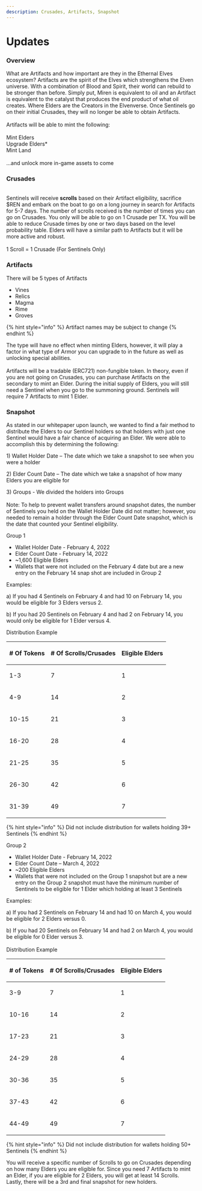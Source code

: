 ```yaml
---
description: Crusades, Artifacts, Snapshot
---
```


# Updates

### **Overview**

What are Artifacts and how important are they in the Ethernal Elves ecosystem? Artifacts are the spirit of the Elves which strengthens the Elven universe. With a combination of Blood and Spirit, their world can rebuild to be stronger than before. Simply put, Miren is equivalent to oil and an Artifact is equivalent to the catalyst that produces the end product of what oil creates. Where Elders are the Creators in the Elvenverse.  Once Sentinels go on their initial Crusades, they will no longer be able to obtain Artifacts. \
\
Artifacts will be able to mint the following:\
\
Mint Elders\
Upgrade Elders\*\
Mint Land\
\
...and unlock more in-game assets to come

### **Crusades**

\
Sentinels will receive **scrolls** based on their Artifact eligibility, sacrifice $REN and embark on the boat to go on a long journey in search for Artifacts for 5-7 days.   The number of scrolls received is the number of times you can go on Crusades. You only will be able to go on 1 Crusade per TX.  You will be able to reduce Crusade times by one or two days based on the level probability table.  Elders will have a similar path to Artifacts but it will be more active and robust. \
\
1 Scroll = 1 Crusade (For Sentinels Only)

### **Artifacts**

There will be 5 types of Artifacts

* Vines
* Relics
* Magma
* Rime
* Groves

{% hint style="info" %}
Artifact names may be subject to change
{% endhint %}

The type will have no effect when minting Elders, however, it will play a factor in what type of Armor you can upgrade to in the future as well as unlocking special abilities.\
\
Artifacts will be a tradable (ERC721) non-fungible token. In theory, even if you are not going on Crusades, you can purchase Artifacts on the secondary to mint an Elder.  During the initial supply of Elders, you will still need a Sentinel when you go to the summoning ground.  Sentinels will require 7 Artifacts to mint 1 Elder.&#x20;

### **Snapshot**

As stated in our whitepaper upon launch, we wanted to find a fair method to distribute the Elders to our Sentinel holders so that holders with just one Sentinel would have a fair chance of acquiring an Elder. We were able to accomplish this by determining the following:

1\) Wallet Holder Date – The date which we take a snapshot to see when you were a holder

2\) Elder Count Date – The date which we take a snapshot of how many Elders you are eligible for

3\) Groups - We divided the holders into Groups\
\
Note: To help to prevent wallet transfers around snapshot dates, the number of Sentinels you held on the Wallet Holder Date did not matter; however, you needed to remain a holder through the Elder Count Date snapshot, which is the date that counted your Sentinel eligibility.

Group 1

* Wallet Holder Date - February 4, 2022
* Elder Count Date - February 14, 2022
* \~1,600 Eligible Elders
* Wallets that were not included on the February 4 date but are a new entry on the February 14 snap shot are included in Group 2

Examples:

a) If you had 4 Sentinels on February 4 and had 10 on February 14, you would be eligible for 3 Elders versus 2.

b) If you had 20 Sentinels on February 4 and had 2 on February 14, you would only be eligible for 1 Elder versus 4.

Distribution Example

| <p> </p><p># Of Tokens</p><p> </p> | <p> </p><p># Of Scrolls/Crusades</p><p> </p> | <p> </p><p>Eligible Elders</p><p> </p> |
| ---------------------------------- | -------------------------------------------- | -------------------------------------- |
| <p> </p><p>1-3</p><p> </p>         | <p> </p><p>7</p><p> </p>                     | <p> </p><p>1</p><p> </p>               |
| <p> </p><p>4-9</p><p> </p>         | <p> </p><p>14</p><p> </p>                    | <p> </p><p>2</p><p> </p>               |
| <p> </p><p>10-15</p><p> </p>       | <p> </p><p>21</p><p> </p>                    | <p> </p><p>3</p><p> </p>               |
| <p> </p><p>16-20</p><p> </p>       | <p> </p><p>28</p><p> </p>                    | <p> </p><p>4</p><p> </p>               |
| <p> </p><p>21-25</p><p> </p>       | <p> </p><p>35</p><p> </p>                    | <p> </p><p>5</p><p> </p>               |
| <p> </p><p>26-30</p><p> </p>       | <p> </p><p>42</p><p> </p>                    | <p> </p><p>6</p><p> </p>               |
| <p> </p><p>31-39</p><p> </p>       | <p> </p><p>49</p><p> </p>                    | <p> </p><p>7</p><p> </p>               |

{% hint style="info" %}
Did not include distribution for wallets holding 39+ Sentinels
{% endhint %}

Group 2

* &#x20;Wallet Holder Date - February 14, 2022
* Elder Count Date – March 4, 2022
* \~200 Eligible Elders
* Wallets that were not included on the Group 1 snapshot but are a new entry on the Group 2 snapshot must have the minimum number of Sentinels to be eligible for 1 Elder which holding at least 3 Sentinels

Examples:

a) If you had 2 Sentinels on February 14 and had 10 on March 4, you would be eligible for 2 Elders versus 0.

b) If you had 20 Sentinels on February 14 and had 2 on March 4, you would be eligible for 0 Elder versus 3.\
\
Distribution Example

| <p> </p><p># of Tokens</p><p> </p> | <p> </p><p># Of Scrolls/Crusades</p><p> </p> | <p> </p><p>Eligible Elders</p><p> </p> |
| ---------------------------------- | -------------------------------------------- | -------------------------------------- |
| <p> </p><p>3-9</p><p> </p>         | <p> </p><p>7</p><p> </p>                     | <p> </p><p>1</p><p> </p>               |
| <p> </p><p>10-16</p><p> </p>       | <p> </p><p>14</p><p> </p>                    | <p> </p><p>2</p><p> </p>               |
| <p> </p><p>17-23</p><p> </p>       | <p> </p><p>21</p><p> </p>                    | <p> </p><p>3</p><p> </p>               |
| <p> </p><p>24-29</p><p> </p>       | <p> </p><p>28</p><p> </p>                    | <p> </p><p>4</p><p> </p>               |
| <p> </p><p>30-36</p><p> </p>       | <p> </p><p>35</p><p> </p>                    | <p> </p><p>5</p><p> </p>               |
| <p> </p><p>37-43</p><p> </p>       | <p> </p><p>42</p><p> </p>                    | <p> </p><p>6</p><p> </p>               |
| <p> </p><p>44-49</p><p> </p>       | <p> </p><p>49</p><p> </p>                    | <p> </p><p>7</p><p> </p>               |

{% hint style="info" %}
Did not include distribution for wallets holding 50+ Sentinels
{% endhint %}

You will receive a specific number of Scrolls to go on Crusades depending on how many Elders you are eligible for. Since you need 7 Artifacts to mint an Elder, if you are eligible for 2 Elders, you will get at least 14 Scrolls. Lastly, there will be a 3rd and final snapshot for new holders.
